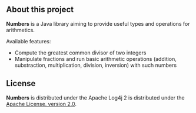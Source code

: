 ## About this project
**Numbers** is a Java library aiming to provide useful types and operations for arithmetics.

Available features:
* Compute the greatest common divisor of two integers
* Manipulate fractions and run basic arithmetic operations (addition, substraction, multiplication, division, inversion) with such numbers

## License
**Numbers** is distributed under the Apache Log4j 2 is distributed under the [Apache License, version 2.0](http://www.apache.org/licenses/LICENSE-2.0.html).
